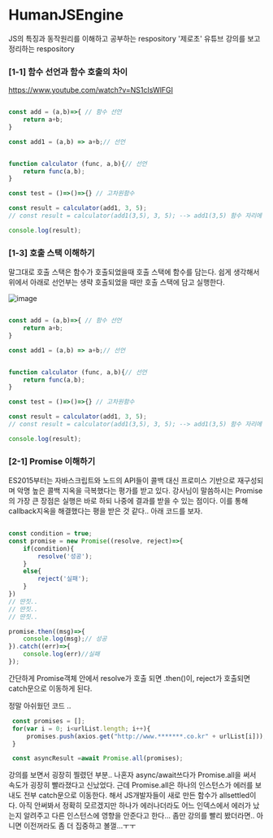 # HumanJSEngine
JS의 특징과 동작원리를 이해하고 공부하는 respository
'제로초' 유튜브 강의를 보고 정리하는 respository


### [1-1] 함수 선언과 함수 호출의 차이 

https://www.youtube.com/watch?v=NS1cIsWlFGI

```javascript

const add = (a,b)=>{ // 함수 선언
    return a+b;
} 

const add1 = (a,b) => a+b;// 선언


function calculator (func, a,b){// 선언
    return func(a,b);
}

const test = ()=>()=>{} // 고차원함수 

const result = calculator(add1, 3, 5);
// const result = calculator(add1(3,5), 3, 5); --> add1(3,5) 함수 자리에 함수 호출을 넣는것

console.log(result);

```


### [1-3] 호출 스택 이해하기 

말그대로 호출 스택은 함수가 호출되었을때 호출 스택에 함수를 담는다.
쉽게 생각해서 위에서 아래로 선언부는 생략 호출되었을 때만 호출 스택에 담고 실행한다. 



![image](https://user-images.githubusercontent.com/48818574/161561989-1d91f16a-2a70-4b11-a853-a5c524848f59.png)
```javascript

const add = (a,b)=>{ // 함수 선언
    return a+b;
} 

const add1 = (a,b) => a+b;// 선언


function calculator (func, a,b){// 선언
    return func(a,b);
}

const test = ()=>()=>{} // 고차원함수 

const result = calculator(add1, 3, 5);
// const result = calculator(add1(3,5), 3, 5); --> add1(3,5) 함수 자리에 함수 호출을 넣는것

console.log(result);

```



### [2-1] Promise 이해하기 

ES2015부터는 자바스크립트와 노드의 API들이 콜백 대신 프로미스 기반으로 재구성되며 악명 높은 콜백 지옥을 극복했다는 평가를 받고 있다. 
강사님이 말씀하시는 Promise의 가장 큰 장점은 실행은 바로 하되 나중에 결과를 받을 수 있는 점이다. 
이를 통해 callback지옥을 해결했다는 평을 받은 것 같다..
아래 코드를 보자.


```javascript

const condition = true;
const promise = new Promise((resolve, reject)=>{
    if(condition){
        resolve('성공');
    }
    else{
        reject('실패');
    }
})
// 딴짓..
// 딴짓..
// 딴짓..

promise.then((msg)=>{
    console.log(msg);// 성공
}).catch((err)=>{
    console.log(err)//실패
});

```

간단하게 Promise객체 안에서 resolve가 호출 되면 .then()이, reject가 호출되면 catch문으로 이동하게 된다. 


정말 아쉬웠던 코드 ..

```javascript 
 const promises = [];
 for(var i = 0; i<urlList.length; i++){
     promises.push(axios.get("http://www.*******.co.kr" + urlList[i]));
 }

 const asyncResult =await Promise.all(promises);
```

강의를 보면서 굉장히 찔렸던 부분.. 나혼자 async/await쓰다가 Promise.all을 써서 속도가 굉장히 빨라졌다고 신났었다. 근데 Promise.all은 하나의 인스턴스가 에러를 보내도 전부 catch문으로 이동한다. 해서 JS개발자들이 새로 만든 함수가 allsettled이다. 아직 안써봐서 정확히 모르겠지만 하나가 에러나더라도 어느 인덱스에서 에러가 났는지 알려주고 다른 인스턴스에 영향을 안준다고 한다... 좀만 강의를 빨리 봤더라면.. 아니면 이전꺼라도 좀 더 집중하고 볼껄...ㅜㅜ 
